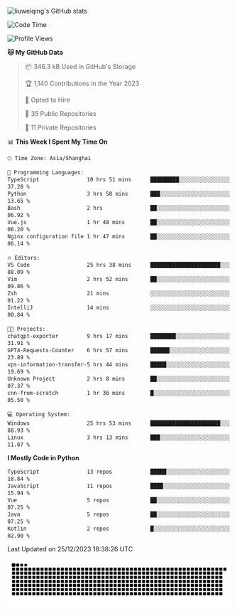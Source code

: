 ![liuweiqing's GitHub stats](https://github-readme-stats.vercel.app/api?username=14790897&show_icons=true&locale=cn&include_all_commits=true&count_private=true)

<!--START_SECTION:waka-->
![Code Time](http://img.shields.io/badge/Code%20Time-572%20hrs%2033%20mins-blue)

![Profile Views](http://img.shields.io/badge/Profile%20Views-15-blue)

**🐱 My GitHub Data** 

> 📦 346.3 kB Used in GitHub's Storage 
 > 
> 🏆 1,140 Contributions in the Year 2023
 > 
> 💼 Opted to Hire
 > 
> 📜 35 Public Repositories 
 > 
> 🔑 11 Private Repositories 
 > 
📊 **This Week I Spent My Time On** 

```text
🕑︎ Time Zone: Asia/Shanghai

💬 Programming Languages: 
TypeScript               10 hrs 51 mins      █████████░░░░░░░░░░░░░░░░   37.28 % 
Python                   3 hrs 58 mins       ███░░░░░░░░░░░░░░░░░░░░░░   13.65 % 
Bash                     2 hrs               ██░░░░░░░░░░░░░░░░░░░░░░░   06.92 % 
Vue.js                   1 hr 48 mins        ██░░░░░░░░░░░░░░░░░░░░░░░   06.20 % 
Nginx configuration file 1 hr 47 mins        ██░░░░░░░░░░░░░░░░░░░░░░░   06.14 % 

🔥 Editors: 
VS Code                  25 hrs 38 mins      ██████████████████████░░░   88.09 % 
Vim                      2 hrs 52 mins       ██░░░░░░░░░░░░░░░░░░░░░░░   09.86 % 
Zsh                      21 mins             ░░░░░░░░░░░░░░░░░░░░░░░░░   01.22 % 
IntelliJ                 14 mins             ░░░░░░░░░░░░░░░░░░░░░░░░░   00.84 % 

🐱‍💻 Projects: 
chatgpt-exporter         9 hrs 17 mins       ████████░░░░░░░░░░░░░░░░░   31.91 % 
GPT4-Requests-Counter    6 hrs 57 mins       ██████░░░░░░░░░░░░░░░░░░░   23.89 % 
vps-information-transfer-5 hrs 44 mins       █████░░░░░░░░░░░░░░░░░░░░   19.69 % 
Unknown Project          2 hrs 8 mins        ██░░░░░░░░░░░░░░░░░░░░░░░   07.37 % 
cnn-from-scratch         1 hr 36 mins        █░░░░░░░░░░░░░░░░░░░░░░░░   05.50 % 

💻 Operating System: 
Windows                  25 hrs 53 mins      ██████████████████████░░░   88.93 % 
Linux                    3 hrs 13 mins       ███░░░░░░░░░░░░░░░░░░░░░░   11.07 % 
```

**I Mostly Code in Python** 

```text
TypeScript               13 repos            █████░░░░░░░░░░░░░░░░░░░░   18.84 % 
JavaScript               11 repos            ████░░░░░░░░░░░░░░░░░░░░░   15.94 % 
Vue                      5 repos             ██░░░░░░░░░░░░░░░░░░░░░░░   07.25 % 
Java                     5 repos             ██░░░░░░░░░░░░░░░░░░░░░░░   07.25 % 
Kotlin                   2 repos             █░░░░░░░░░░░░░░░░░░░░░░░░   02.90 % 
```




 Last Updated on 25/12/2023 18:38:26 UTC
<!--END_SECTION:waka-->

<picture>
  <source media="(prefers-color-scheme: dark)" srcset="https://raw.githubusercontent.com/14790897/14790897/output/github-contribution-grid-snake-dark.svg" />
  <source media="(prefers-color-scheme: light)" srcset="https://raw.githubusercontent.com/14790897/14790897/output/github-contribution-grid-snake.svg" />
  <img alt="github-snake" src="https://raw.githubusercontent.com/14790897/14790897/output/github-contribution-grid-snake.svg" />
</picture>
